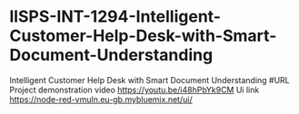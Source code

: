 # llSPS-INT-1294-Intelligent-Customer-Help-Desk-with-Smart-Document-Understanding
Intelligent Customer Help Desk with Smart Document Understanding
#URL
Project demonstration video
https://youtu.be/i48hPbYk9CM
Ui link
https://node-red-vmuln.eu-gb.mybluemix.net/ui/
